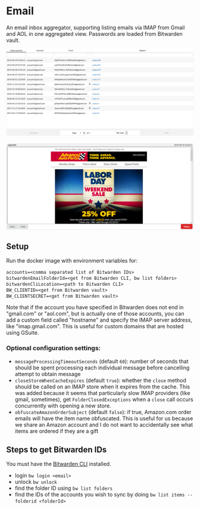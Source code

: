 # Email

An email inbox aggregator, supporting listing emails via IMAP from Gmail and AOL in one aggregated view. Passwords are loaded from Bitwarden vault.

![Email list](img/list.png)

![Single email](img/singleemail.png)

## Setup

Run the docker image with environment variables for:
```
accounts=<comma separated list of Bitwarden IDs>
bitwardenEmailFolderId=<get from Bitwarden CLI, bw list folders>
bitwardenCliLocation=<path to Bitwarden CLI>
BW_CLIENTID=<get from Bitwarden vault>
BW_CLIENTSECRET=<get from Bitwarden vault>
```
Note that if the account you have specified in Bitwarden does not end in "gmail.com" or "aol.com", but is actually one of those accounts, you can add a custom field called "hostname" and specify the IMAP server address, like "imap.gmail.com". This is useful for custom domains that are hosted using GSuite.

### Optional configuration settings:

- `messageProcessingTimeoutSeconds` (default `60`): number of seconds that should be spent processing each individual message before cancelling attempt to obtain message
- `closeStoreWhenCacheExpires` (default `true`): whether the `close` method should be called on an IMAP store when it expires from the cache. This was added because it seems that particularly slow IMAP providers (like gmail, sometimes), get `FolderClosedExceptions` when a `close` call occurs concurrently with opening a new store.
- `obfuscateAmazonOrderSubject` (default `false`): if true, Amazon.com order emails will have the item name obfuscated. This is useful for us because we share an Amazon account and I do not want to accidentally see what items are ordered if they are a gift

## Steps to get Bitwarden IDs

You must have the [Bitwarden CLI](https://github.com/bitwarden/clients) installed.

- login `bw login <email>`
- unlock `bw unlock`
- find the folder ID using `bw list folders`
- find the IDs of the accounts you wish to sync by doing `bw list items --folderid <folderId>`